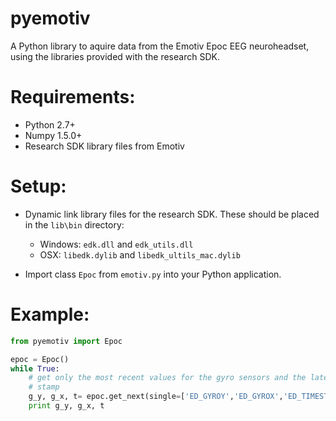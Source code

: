 
pyemotiv
=====================

A Python library to aquire data from the Emotiv Epoc EEG neuroheadset, using
the libraries provided with the research SDK.

# Requirements:
- Python 2.7+
- Numpy 1.5.0+
- Research SDK library files from Emotiv

# Setup:

- Dynamic link library files for the research SDK. These should be placed
in the `lib\bin` directory:
    - Windows: `edk.dll` and `edk_utils.dll`
    - OSX: `libedk.dylib` and `libedk_ultils_mac.dylib`
    
- Import class `Epoc` from `emotiv.py` into your Python application.

# Example:

```python
from pyemotiv import Epoc

epoc = Epoc()
while True:
    # get only the most recent values for the gyro sensors and the latest time
    # stamp
    g_y, g_x, t= epoc.get_next(single=['ED_GYROY','ED_GYROX','ED_TIMESTAMP'])
    print g_y, g_x, t
```
    